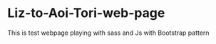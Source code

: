 # Liz-to-Aoi-Tori-web-page
</h2>This is test webpage playing with sass and Js with Bootstrap pattern <h2>

